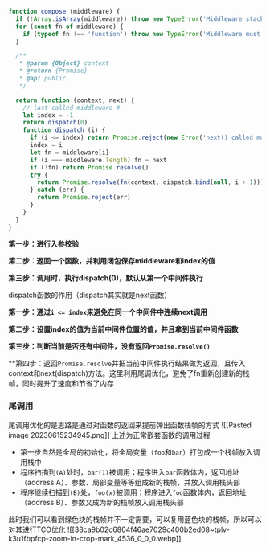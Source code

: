 ```javascript
function compose (middleware) {
  if (!Array.isArray(middleware)) throw new TypeError('Middleware stack must be an array!')
  for (const fn of middleware) {
    if (typeof fn !== 'function') throw new TypeError('Middleware must be composed of functions!')
  }

  /**
   * @param {Object} context
   * @return {Promise}
   * @api public
   */

  return function (context, next) {
    // last called middleware #
    let index = -1
    return dispatch(0)
    function dispatch (i) {
      if (i <= index) return Promise.reject(new Error('next() called multiple times'))
      index = i
      let fn = middleware[i]
      if (i === middleware.length) fn = next
      if (!fn) return Promise.resolve()
      try {
        return Promise.resolve(fn(context, dispatch.bind(null, i + 1)))
      } catch (err) {
        return Promise.reject(err)
      }
    }
  }
}
```
**第一步：进行入参校验**

**第二步：返回一个函数，并利用闭包保存middleware和index的值**

**第三步：调用时，执行dispatch(0)，默认从第一个中间件执行**

dispatch函数的作用（dispatch其实就是next函数）

**第一步：通过`i <= index`来避免在同一个中间件中连续next调用**

**第二步：设置index的值为当前中间件位置的值，并且拿到当前中间件函数**

**第三步：判断当前是否还有中间件，没有返回`Promise.resolve()`**

**第四步：返回`Promise.resolve`并把当前中间件执行结果做为返回，且传入context和next(dispatch)方法。这里利用尾调优化，避免了fn重新创建新的栈帧，同时提升了速度和节省了内存
### 尾调用
尾调用优化的是思路是通过对函数的返回来提前弹出函数栈帧的方式
![[Pasted image 20230615234945.png]]
上述为正常嵌套函数的调用过程
- 第一步自然是全局的初始化，将全局变量（`foo`和`bar`）打包成一个栈帧放入调用栈中
- 程序扫描到`(A)`处时，`bar(1)`被调用；程序进入`bar`函数体内，返回地址（address A）、参数、局部变量等等组成新的栈帧，并放入调用栈头部
- 程序继续扫描到`(B)`处，`foo(x)`被调用；程序进入`foo`函数体内，返回地址（address B）、参数又成为新的栈帧放入调用栈头部

此时我们可以看到绿色块的栈帧并不一定需要，可以复用蓝色块的栈帧，所以可以对其进行TCO优化
![[38ca9b02c6804f46ae7029c400b2ed08~tplv-k3u1fbpfcp-zoom-in-crop-mark_4536_0_0_0.webp]]
